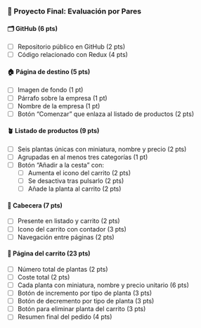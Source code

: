 ### 🧾 Proyecto Final: Evaluación por Pares

#### 🗂️ GitHub (6 pts)
- [ ] Repositorio público en GitHub (2 pts)
- [ ] Código relacionado con Redux (4 pts)

#### 🏠 Página de destino (5 pts)
- [ ] Imagen de fondo (1 pt)
- [ ] Párrafo sobre la empresa (1 pt)
- [ ] Nombre de la empresa (1 pt)
- [ ] Botón “Comenzar” que enlaza al listado de productos (2 pts)

#### 🪴 Listado de productos (9 pts)
- [ ] Seis plantas únicas con miniatura, nombre y precio (2 pts)
- [ ] Agrupadas en al menos tres categorías (1 pt)
- [ ] Botón “Añadir a la cesta” con:
  - [ ] Aumenta el icono del carrito (2 pts)
  - [ ] Se desactiva tras pulsarlo (2 pts)
  - [ ] Añade la planta al carrito (2 pts)

#### 🧭 Cabecera (7 pts)
- [ ] Presente en listado y carrito (2 pts)
- [ ] Icono del carrito con contador (3 pts)
- [ ] Navegación entre páginas (2 pts)

#### 🛒 Página del carrito (23 pts)
- [ ] Número total de plantas (2 pts)
- [ ] Coste total (2 pts)
- [ ] Cada planta con miniatura, nombre y precio unitario (6 pts)
- [ ] Botón de incremento por tipo de planta (3 pts)
- [ ] Botón de decremento por tipo de planta (3 pts)
- [ ] Botón para eliminar planta del carrito (3 pts)
- [ ] Resumen final del pedido (4 pts)
